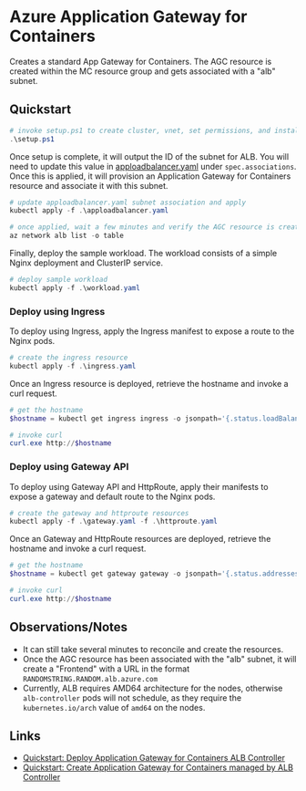 # Azure Application Gateway for Containers

Creates a standard App Gateway for Containers. The AGC resource is created within the MC resource group and gets associated with a "alb" subnet.

## Quickstart

```powershell
# invoke setup.ps1 to create cluster, vnet, set permissions, and install ALB via helm
.\setup.ps1
```

Once setup is complete, it will output the ID of the subnet for ALB. You will need to update this value in [apploadbalancer.yaml](./apploadbalancer.yaml) under `spec.associations`. Once this is applied, it will provision an Application Gateway for Containers resource and associate it with this subnet.

```powershell
# update apploadbalancer.yaml subnet association and apply
kubectl apply -f .\apploadbalancer.yaml

# once applied, wait a few minutes and verify the AGC resource is created
az network alb list -o table
```

Finally, deploy the sample workload. The workload consists of a simple Nginx deployment and ClusterIP service.

```powershell
# deploy sample workload
kubectl apply -f .\workload.yaml
```

### Deploy using Ingress

To deploy using Ingress, apply the Ingress manifest to expose a route to the Nginx pods.

```powershell
# create the ingress resource
kubectl apply -f .\ingress.yaml
```

Once an Ingress resource is deployed, retrieve the hostname and invoke a curl request.

```powershell
# get the hostname
$hostname = kubectl get ingress ingress -o jsonpath='{.status.loadBalancer.ingress[0].hostname}'

# invoke curl
curl.exe http://$hostname
```

### Deploy using Gateway API

To deploy using Gateway API and HttpRoute, apply their manifests to expose a gateway and default route to the Nginx pods.

```powershell
# create the gateway and httproute resources
kubectl apply -f .\gateway.yaml -f .\httproute.yaml
```

Once an Gateway and HttpRoute resources are deployed, retrieve the hostname and invoke a curl request.

```powershell
# get the hostname
$hostname = kubectl get gateway gateway -o jsonpath='{.status.addresses[0].value}'

# invoke curl
curl.exe http://$hostname
```

## Observations/Notes
- It can still take several minutes to reconcile and create the resources. 
- Once the AGC resource has been associated with the "alb" subnet, it will create a "Frontend" with a URL in the format `RANDOMSTRING.RANDOM.alb.azure.com`
- Currently, ALB requires AMD64 architecture for the nodes, otherwise `alb-controller` pods will not schedule, as they require the `kubernetes.io/arch` value of `amd64` on the nodes.

## Links
- [Quickstart: Deploy Application Gateway for Containers ALB Controller](https://learn.microsoft.com/en-us/azure/application-gateway/for-containers/quickstart-deploy-application-gateway-for-containers-alb-controller?tabs=install-helm-windows)
- [Quickstart: Create Application Gateway for Containers managed by ALB Controller](https://learn.microsoft.com/en-us/azure/application-gateway/for-containers/quickstart-create-application-gateway-for-containers-managed-by-alb-controller?tabs=new-subnet-aks-vnet)